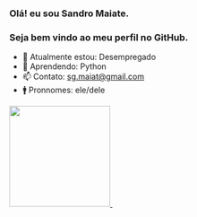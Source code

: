 ### Olá! eu sou Sandro Maiate.
###    Seja bem vindo ao meu perfil no GitHub.


- 🔭 Atualmente estou: Desempregado
- 📝 Aprendendo: Python
- 📫 Contato: sg.maiat@gmail.com
- 🚹 Pronnomes: ele/dele

<div>
  <a href="https://www.twitch.tv/maiate">
  <img height="180em" src= "https://github-readme-stats.vercel.app/api?username=sgmaiate&show_icons=true&theme=radical"/>
  <img heigh="180 src="https://github-readme-stats.vercel.app/api/top-langs/?username=sgmaiate&layout=compact&langs+count=16&theme=radical"/>  
</div>
                                   

